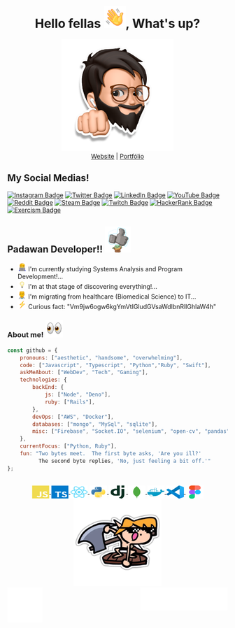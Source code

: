 <h1 align="center">Hello fellas <img src="./assets/images/wave.gif" width="50" />, What's up? </h1>

<div align="center">
<img src="./assets/images/Memoji.png" width="256" alight-itens="center">
</div>

<div align="center">
<a href="https://vinicius.is-a.dev/">Website</a> | 
<a href="https://vini.thedev.id/">Portfólio</a>
</div>

## My Social Medias!
[![Instagram Badge](https://img.shields.io/badge/Instagram-E4405F?logo=instagram&logoColor=fff&style=flat)](https://instagram.com/vncsmnl)
[![Twitter Badge](https://img.shields.io/badge/Twitter-1DA1F2?logo=twitter&logoColor=fff&style=flat)](https://twitter.com/vncsmnl)
[![LinkedIn Badge](https://img.shields.io/badge/LinkedIn-0A66C2?logo=linkedin&logoColor=fff&style=flat)](https://br.linkedin.com/in/vncsmnl)
[![YouTube Badge](https://img.shields.io/badge/YouTube-F00?logo=youtube&logoColor=fff&style=flat)](https://www.youtube.com/@oavassalador/)
[![Reddit Badge](https://img.shields.io/badge/Reddit-FF4500?logo=reddit&logoColor=fff&style=flat)](https://www.reddit.com/user/vncsmnl)
[![Steam Badge](https://img.shields.io/badge/Steam-000?logo=steam&logoColor=fff&style=flat)](https://steamcommunity.com/id/vncsmnl)
[![Twitch Badge](https://img.shields.io/badge/Twitch-9146FF?logo=twitch&logoColor=fff&style=flat)](https://www.twitch.tv/vncsmnl)
[![HackerRank Badge](https://img.shields.io/badge/HackerRank-00EA64?logo=hackerrank&logoColor=000&style=flat)](https://www.hackerrank.com/vncsmnl?hr_r=1)
[![Exercism Badge](https://img.shields.io/badge/Exercism-009CAB?logo=exercism&logoColor=fff&style=flat)](https://exercism.org/profiles/vncsmnl)
## Padawan Developer!! <img src="./assets/images/BabyYoda.gif" width="60">

- <img src="./assets/images/guy-with-laptop-2.gif" width="20" /> I'm currently studying Systems Analysis and Program Development!...
- <img src="./assets/images/idea.gif" width="20" /> I'm at that stage of discovering everything!...
- <img src="./assets/images/male-doctor.gif" width="20" /> I'm migrating from healthcare (Biomedical Science) to IT...
- <img src="./assets/images/thunder.gif" width="20" /> Curious fact: "Vm9jw6ogw6kgYmVtIGludGVsaWdlbnRlIGhlaW4h"

### About me! <img src="assets/images/eyes.gif" width="40">

``` javascript
const github = {
    pronouns: ["aesthetic", "handsome", "overwhelming"],
    code: ["Javascript", "Typescript", "Python","Ruby", "Swift"],
    askMeAbout: ["WebDev", "Tech", "Gaming"],
    technologies: {
        backEnd: {
            js: ["Node", "Deno"],
            ruby: ["Rails"],
        },
        devOps: ["AWS", "Docker"],
        databases: ["mongo", "MySql", "sqlite"],
        misc: ["Firebase", "Socket.IO", "selenium", "open-cv", "pandas", "SuiteApp","discord.py"]
    },
    currentFocus: ["Python, Ruby"],
    fun: "Two bytes meet.  The first byte asks, 'Are you ill?'
          The second byte replies, 'No, just feeling a bit off.'"
};
```
<div align="center" style="display: inline_block"><br>
  <a href="https://www.javascript.com/" target="_blank" rel="noopener noreferrer">
  <img align="center" alt="Js" height="30" width="40" src="https://raw.githubusercontent.com/devicons/devicon/master/icons/javascript/javascript-plain.svg">
  </a>
  <a href="https://www.typescriptlang.org/" target="_blank" rel="noopener noreferrer">
  <img align="center" alt="Ts" height="30" width="40" src="https://raw.githubusercontent.com/devicons/devicon/master/icons/typescript/typescript-plain.svg">
  </a>
  <a href="https://pt-br.reactjs.org" target="_blank" rel="noopener noreferrer">
  <img align="center" alt="React" height="30" width="40" src="https://raw.githubusercontent.com/devicons/devicon/master/icons/react/react-original.svg">
  </a>
  <a href="https://www.python.org/" target="_blank" rel="noopener noreferrer">
  <img align="center" alt="Python" height="30" width="40" src="https://raw.githubusercontent.com/devicons/devicon/master/icons/python/python-original.svg">
  </a>
  <a href="https://www.djangoproject.com/" target="_blank" rel="noopener noreferrer">
  <img align="center" alt="Django" height="30" width="40" src="https://raw.githubusercontent.com/devicons/devicon/master/icons/django/django-plain.svg">
  </a>
  <a href="https://www.mongodb.com/" target="_blank" rel="noopener noreferrer">
  <img align="center" alt="MongoDB" height="30" width="40" src="https://raw.githubusercontent.com/devicons/devicon/master/icons/mongodb/mongodb-plain.svg">
  </a>
  <a href="https://www.docker.com/" target="_blank" rel="noopener noreferrer">
  <img align="center" alt="Docker" height="30" width="40" src="https://raw.githubusercontent.com/devicons/devicon/master/icons/docker/docker-plain.svg">
  </a>
  <a href="https://code.visualstudio.com/" target="_blank" rel="noopener noreferrer">
  <img align="center" alt="VSCode" height="30" width="40" src="https://raw.githubusercontent.com/devicons/devicon/master/icons/vscode/vscode-original.svg">
  </a>
  <a href="https://www.figma.com/" target="_blank" rel="noopener noreferrer">
  <img align="center" alt="Figma" height="30" width="40" src="https://raw.githubusercontent.com/devicons/devicon/master/icons/figma/figma-original.svg">
  </a>
</div>

<div align="center">
<img src="./assets/images/Link.png" width="200" alight-itens="center">
</div>

<div><img align="right" src="./assets/images/vncsmnl.gif" alt="signature" width="200"></div> 
<div><img align="left" src="./assets/images/rate1_w.png" alt="like" width="80"></div>
